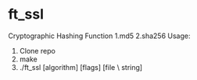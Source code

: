 # ft_ssl
Cryptographic Hashing Function
1.md5
2.sha256
Usage:
1. Clone repo
2. make
3. ./ft_ssl [algorithm] [flags] [file \ string]

